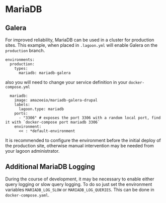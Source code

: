 # MariaDB

## Galera

For improved reliability, MariaDB can be used in a cluster for production sites. This example, when placed in `.lagoon.yml` will enable Galera on the `production` branch.

```text
environments:
  production:
    types:
      mariadb: mariadb-galera
```

also you will need to change your service definition in your `docker-compose.yml`

```text
  mariadb:
    image: amazeeio/mariadb-galera-drupal
    labels:
      lagoon.type: mariadb
    ports:
      - "3306" # exposes the port 3306 with a random local port, find it with `docker-compose port mariadb 3306`
    environment:
      << : *default-environment
```

It is recommended to configure the environment before the initial deploy of the production site, otherwise manual intervention may be needed from your lagoon administrator.

## Additional MariaDB Logging

During the course of development, it may be necessary to enable either query logging or slow query logging. To do so just set the environment variables `MARIADB_LOG_SLOW` or `MARIADB_LOG_QUERIES`. This can be done in `docker-compose.yaml`.

